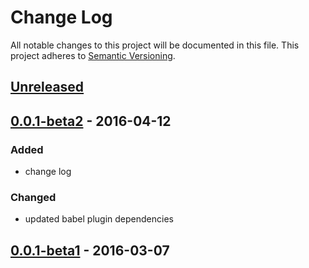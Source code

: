 # Change Log
All notable changes to this project will be documented in this file.
This project adheres to [Semantic Versioning](http://semver.org/).

## [Unreleased](https://github.com/simpixelated/react-es6-starter/compare/v0.0.1-beta1...HEAD)

## [0.0.1-beta2](https://github.com/simpixelated/react-es6-starter/releases/tag/v0.0.1-beta2) - 2016-04-12

### Added
- change log

### Changed
- updated babel plugin dependencies

## [0.0.1-beta1](https://github.com/simpixelated/react-es6-starter/releases/tag/v0.0.1-beta1) - 2016-03-07